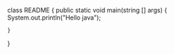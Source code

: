class README
{
  public static void main(string [] args)
  {
    System.out.println("Hello java");

    }
  }
